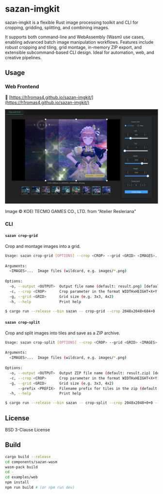 # sazan-imgkit

sazan-imgkit is a flexible Rust image processing toolkit and CLI for cropping, gridding, splitting, and combining images.

It supports both command-line and WebAssembly (Wasm) use cases, enabling advanced batch image manipulation workflows. Features include robust cropping and tiling, grid montage, in-memory ZIP export, and extensible subcommand-based CLI design. Ideal for automation, web, and creative pipelines.

## Usage

### Web Frontend

🔗 [https://h1romas4.github.io/sazan-imgkit/](https://h1romas4.github.io/sazan-imgkit/)

![alt text](assets/images/sazan-imgkit-frontend.png)

Image © KOEI TECMO GAMES CO., LTD. from “Atelier Resleriana”

### CLI

#### `sazan crop-grid`

Crop and montage images into a grid.

```bash
Usage: sazan crop-grid [OPTIONS] --crop <CROP> --grid <GRID> <IMAGES>...

Arguments:
  <IMAGES>...  Image files (wildcard, e.g. images/*.png)

Options:
  -o, --output <OUTPUT>  Output file name (default: result.png) [default: result.png]
  -c, --crop <CROP>      Crop parameter in the format WIDTHxHEIGHT+X+Y (e.g. 1265x1265+1422+366). WIDTH and HEIGHT specify the crop size, X and Y specify the top-left offset in the source image
  -g, --grid <GRID>      Grid size (e.g. 3x3, 4x2)
  -h, --help             Print help
```

```bash
$ cargo run --release --bin sazan -- crop-grid --crop 2048x2048+684+0 --grid 3x3 tests/souryoku_20250504/pose/*.png -o test.png
```

#### `sazan crop-split`

Crop and split images into tiles and save as a ZIP archive.

```bash
Usage: sazan crop-split [OPTIONS] --crop <CROP> --grid <GRID> <IMAGES>...

Arguments:
  <IMAGES>...  Image files (wildcard, e.g. images/*.png)

Options:
  -o, --output <OUTPUT>  Output ZIP file name (default: result.zip) [default: result.zip]
  -c, --crop <CROP>      Crop parameter in the format WIDTHxHEIGHT+X+Y (e.g. 256x256+0+0) WIDTH and HEIGHT specify the crop size, X and Y specify the top-left offset in the source image
  -g, --grid <GRID>      Grid size (e.g. 3x3, 4x2)
      --prefix <PREFIX>  Filename prefix for tiles in the zip (default: tile) [default: tile]
  -h, --help             Print help
```

```bash
$ cargo run --release --bin sazan -- crop-split --crop 2048x2048+0+0 --grid 3x3 test.png -o result.zip
```

## License

BSD 3-Clause License

## Build

```bash
cargo build --release
cd components/sazan-wasm
wasm-pack build
cd -
cd examples/web
npm install
npm run build # (or npm run dev)
```
